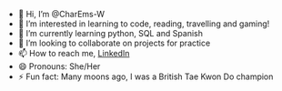 - 👋 Hi, I’m @CharEms-W
- 👀 I’m interested in learning to code, reading, travelling and gaming! 
- 🌱 I’m currently learning python, SQL and Spanish
- 💞️ I’m looking to collaborate on projects for practice
- 📫 How to reach me,  [LinkedIn](https://www.linkedin.com/in/charlotte-emma-whiting-5337a368/)
- 😄 Pronouns: She/Her
- ⚡ Fun fact: Many moons ago, I was a British Tae Kwon Do champion 

<!---
CharEms-W/CharEms-W is a ✨ special ✨ repository because its `README.md` (this file) appears on your GitHub profile.
You can click the Preview link to take a look at your changes.
--->
